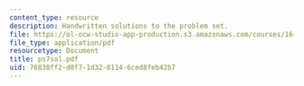 ```yaml
---
content_type: resource
description: Handwritten solutions to the problem set.
file: https://ol-ocw-studio-app-production.s3.amazonaws.com/courses/16-30-estimation-and-control-of-aerospace-systems-spring-2004/76838ff2d0f71d3281146ced8feb42b7_ps7sol.pdf
file_type: application/pdf
resourcetype: Document
title: ps7sol.pdf
uid: 76838ff2-d0f7-1d32-8114-6ced8feb42b7
---
```

